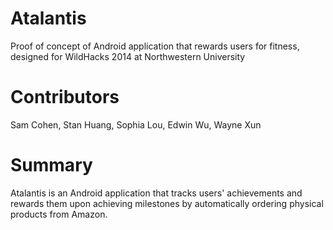 Atalantis
========

Proof of concept of Android application that rewards users for fitness, designed for WildHacks 2014 at Northwestern University

Contributors
========

Sam Cohen, 
Stan Huang, 
Sophia Lou, 
Edwin Wu, 
Wayne Xun

Summary
========

Atalantis is an Android application that tracks users' achievements and rewards them upon achieving milestones by automatically ordering physical products from Amazon.
